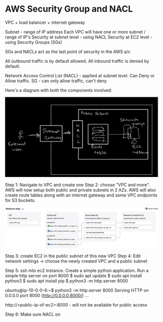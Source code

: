 # AWS Security Group and NACL

VPC + load balancer + internet gateway

Subnet - range of IP address
Each VPC will have one or more subnet / range of IP's
Security at subnet level - using NACL
Security at EC2 level - using Security Groups (SGs)
 
SGs and NACLs act as the last point of security in the AWS a/c

All outbound traffic is by default allowed.
All inbound traffic is denied by default. 

Network Access Control List (NACL) - applied at subnet level. Can Deny or Allow traffic.
SG - can only allow traffic, can't deny

Here's a diagram with both the components involved: 

![AWS Security Group and NACL Overview](overview.png)

Step 1: Navigate to VPC and create one
Step 2: choose "VPC and more". AWS will now setup both public and private subnets in 2 AZs. AWS will also create route tables along with an internet gateway and some VPC endpoints for S3 buckets. 

![VPC-workflow](VPC-workflow.png)

Step 3: create EC2 in the public subnet of this new VPC 
Step 4: Edit network settings ->  choose the newly created VPC and a public subnet

Step 5: ssh into ec2 instance. Create a simple python application. Run a simple http server on port 8000
$ sudo apt update
$ sudo apt install python3
$ sudo apt install pip
$ python3 -m http.server 8000

ubuntu@ip-10-0-0-6:~$ python3 -m http.server 8000
Serving HTTP on 0.0.0.0 port 8000 (http://0.0.0.0:8000/) ...

http://&lt;public-ip-of-ec2&gt;:8000 - will not be available for public access

Step 6: Make sure NACL on 